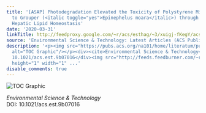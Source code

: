 ```yaml
---
title: '[ASAP] Photodegradation Elevated the Toxicity of Polystyrene Microplastics
  to Grouper (<italic toggle="yes">Epinephelus moara</italic>) through Disrupting
  Hepatic Lipid Homeostasis'
date: '2020-03-31'
linkTitle: http://feedproxy.google.com/~r/acs/esthag/~3/xuigj-fKegY/acs.est.9b07016
source: 'Environmental Science & Technology: Latest Articles (ACS Publications)'
description: '<p><img src="https://pubs.acs.org/na101/home/literatum/publisher/achs/journals/content/esthag/0/esthag.ahead-of-print/acs.est.9b07016/20200331/images/medium/es9b07016_0006.gif"
  alt="TOC Graphic"/></p><div><cite>Environmental Science & Technology</cite></div><div>DOI:
  10.1021/acs.est.9b07016</div><img src="http://feeds.feedburner.com/~r/acs/esthag/~4/xuigj-fKegY"
  height="1" width="1" ...'
disable_comments: true
---
```

<p><img src="https://pubs.acs.org/na101/home/literatum/publisher/achs/journals/content/esthag/0/esthag.ahead-of-print/acs.est.9b07016/20200331/images/medium/es9b07016_0006.gif" alt="TOC Graphic"/></p><div><cite>Environmental Science & Technology</cite></div><div>DOI: 10.1021/acs.est.9b07016</div><img src="http://feeds.feedburner.com/~r/acs/esthag/~4/xuigj-fKegY" height="1" width="1" ...